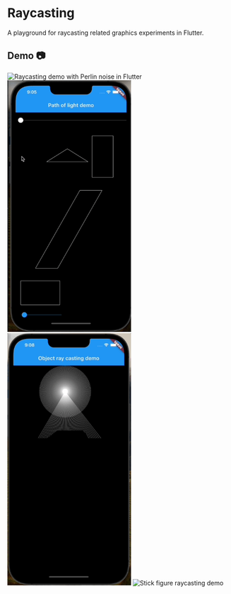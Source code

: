 # Raycasting

A playground for raycasting related graphics experiments in Flutter.

## Demo 📷

<img src="https://raw.githubusercontent.com/Crazelu/raycastingplayground/main/assets/raycasting-demo.gif" width="280" alt="Raycasting demo with Perlin noise in Flutter"> <img src="https://raw.githubusercontent.com/Crazelu/raycastingplayground/main/assets/path-of-light-demo.gif" width="280" alt="Path of light demo"> <img src="https://raw.githubusercontent.com/Crazelu/raycastingplayground/main/assets/car-raycasting-demo.gif" width="280" alt="Car raycasting demo"> <img src="https://raw.githubusercontent.com/Crazelu/raycastingplayground/main/assets/stick-figure-raycasting-demo.gif" width="280" alt="Stick figure raycasting demo"> 